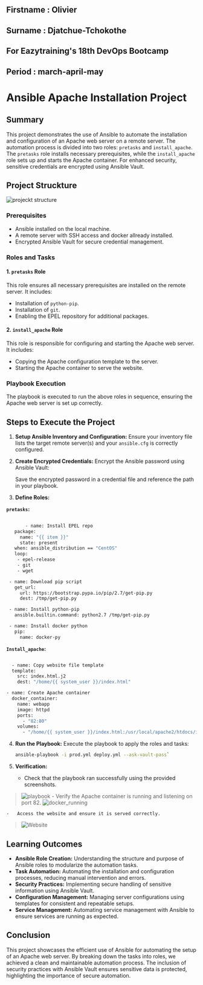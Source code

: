 ## Firstname : Olivier

## Surname : Djatchue-Tchokothe

## For Eazytraining's 18th DevOps Bootcamp

## Period : march-april-may

# Ansible Apache Installation Project

## Summary

This project demonstrates the use of Ansible to automate the installation and configuration of an Apache web server on a remote server. The automation process is divided into two roles: `pretasks` and `install_apache`. The `pretasks` role installs necessary prerequisites, while the `install_apache` role sets up and starts the Apache container. For enhanced security, sensitive credentials are encrypted using Ansible Vault.

## Project Struckture
![projeckt structure](https://github.com/user-attachments/assets/3786999b-6b7e-47fd-a58b-b3456fdaf70f)

### Prerequisites

-   Ansible installed on the local machine.
-   A remote server with SSH access and docker allready installed.
-   Encrypted Ansible Vault for secure credential management.

### Roles and Tasks

#### 1. `pretasks` Role

This role ensures all necessary prerequisites are installed on the remote server. It includes:

-   Installation of `python-pip`.
-   Installation of `git`.
-   Enabling the EPEL repository for additional packages.

#### 2. `install_apache` Role

This role is responsible for configuring and starting the Apache web server. It includes:

-   Copying the Apache configuration template to the server.
-   Starting the Apache container to serve the website.

### Playbook Execution

The playbook is executed to run the above roles in sequence, ensuring the Apache web server is set up correctly.

## Steps to Execute the Project

1.  **Setup Ansible Inventory and Configuration:** Ensure your inventory file lists the target remote server(s) and your `ansible.cfg` is correctly configured.
    
2.  **Create Encrypted Credentials:** Encrypt the Ansible password using Ansible Vault:
    
    Save the encrypted password in a credential file and reference the path in your playbook.
    
3.  **Define Roles:**
    

**`pretasks`:**
  
```bash
    
       - name: Install EPEL repo
   package:
     name: "{{ item }}"
     state: present
   when: ansible_distribution == "CentOS"
   loop:
    - epel-release
    - git
    - wget

 - name: Download pip script
   get_url:
     url: https://bootstrap.pypa.io/pip/2.7/get-pip.py
     dest: /tmp/get-pip.py

 - name: Install python-pip
   ansible.builtin.command: python2.7 /tmp/get-pip.py

 - name: Install docker python
   pip:
     name: docker-py
   ````
**`Install_apache`:**
        
  
        
```bash

  - name: Copy website file template
  template:
    src: index.html.j2
    dest: "/home/{{ system_user }}/index.html"

- name: Create Apache container
  docker_container:
    name: webapp
    image: httpd
    ports:
      - "82:80"
    volumes:
      - "/home/{{ system_user }}/index.html:/usr/local/apache2/htdocs/index.html"
```
        
4.  **Run the Playbook:** Execute the playbook to apply the roles and tasks:
    
    ```bash 
    ansible-playbook -i prod.yml deploy.yml --ask-vault-pass` 
    ```
    
5.  **Verification:**
    
    -   Check that the playbook ran successfully using the provided screenshots.
>![playbook](https://github.com/user-attachments/assets/d0786f46-a7f0-4fea-a75e-7ff5f9fb18c2)
    -   Verify the Apache container is running and listening on port 82.
>![docker_running](https://github.com/user-attachments/assets/0ed7df57-a5ce-49b7-9e21-a74cf5c6cf37)

    -   Access the website and ensure it is served correctly.
>![Website](https://github.com/user-attachments/assets/1eb567cd-b146-48e9-a215-c454d2d03488)

## Learning Outcomes

-   **Ansible Role Creation:** Understanding the structure and purpose of Ansible roles to modularize the automation tasks.
-   **Task Automation:** Automating the installation and configuration processes, reducing manual intervention and errors.
-   **Security Practices:** Implementing secure handling of sensitive information using Ansible Vault.
-   **Configuration Management:** Managing server configurations using templates for consistent and repeatable setups.
-   **Service Management:** Automating service management with Ansible to ensure services are running as expected.

## Conclusion

This project showcases the efficient use of Ansible for automating the setup of an Apache web server. By breaking down the tasks into roles, we achieved a clean and maintainable automation process. The inclusion of security practices with Ansible Vault ensures sensitive data is protected, highlighting the importance of secure automation.
